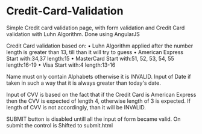 # Credit-Card-Validation
Simple Credit card validation page, with form validation and Credit Card validation with Luhn Algorithm. Done using AngularJS

Credit Card validation based on:
•	Luhn Algorithm applied after the number length is greater than 13, till than it will try to guess 
•	American Express	    Start with:34,37	length:15
•	MasterCard	          Start with:51, 52, 53, 54, 55	   length:16-19
•	Visa	                Start with:4	   length:13-16
  
  
Name must only contain Alphabets otherwise it is INVALID. 
Input of Date if taken in such a way that it is always greater than today's date.

Input of CVV is based on the fact that if the Credit Card is American Express then the CVV is expected of length 4, otherwise length of 3 is expected. If length of CVV is not accordingly, than it will be INVALID.

SUBMIT button is disabled untill all the input of form became valid.
On submit the control is Shifted to submit.html
